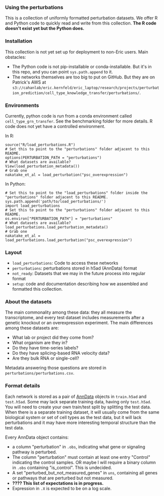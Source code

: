 ### Using the perturbations

This is a collection of uniformly formatted perturbation datasets. We offer R and Python code to quickly read and write from this collection. **The R code doesn't exist yet but the Python does.** 

### Installation

This collection is not yet set up for deployment to non-Eric users. Main obstacles: 

- The Python code is not pip-installable or conda-installable. But it's in this repo, and you can point `sys.path.append` to it.
- The networks themselves are too big to put on GitHub. But they are on Patrick's AWS at `s3://cahanlab/eric.kernfeld/eric_laptop/research/projects/perturbation_prediction/cell_type_knowledge_transfer/perturbations/`. 

### Environments

Currently, python code is run from a conda environment called `cell_type_grn_transfer`. See the benchmarking folder for more details. R code does not yet have a controlled environment.

In R:

```
source("R/load_perturbations.R")
# Set this to point to the "perturbations" folder adjacent to this README. 
options(PERTURBATION_PATH = "perturbations")
# What datasets are available?
View(load_perturbation_metadata())
# Grab one
nakatake_et_al = load_perturbation("psc_overexpression") 
```

In Python:

```
# Set this to point to the "load_perturbations" folder inside the "perturbations" folder adjacent to this README. 
sys.path.append('path/to/load_perturbations/') 
import load_perturbations
# Set this to point to the "perturbations" folder adjacent to this README. 
os.environ["PERTURBATION_PATH"] = "perturbations"
# What datasets are available?
load_perturbations.load_perturbation_metadata()
# Grab one
nakatake_et_al = load_perturbations.load_perturbation("psc_overexpression") 
```

### Layout

- `load_perturbations`: Code to access these networks
- `perturbations`: perturbations stored in h5ad (AnnData) format
- `not_ready`: Datasets that we may in the future process into regular format
- `setup`: code and documentation describing how we assembled and formatted this collection.

### About the datasets 

The main commonality among these data: they all measure the transcriptome, and every test dataset includes measurements after a genetic knockout or an overexpression experiment. The main differences among these datasets are:

- What lab or project did they come from?
- What organism are they in?
- Do they have time-series labels?
- Do they have splicing-based RNA velocity data?
- Are they bulk RNA or single-cell?

Metadata answering those questions are stored in `perturbations/perturbations.csv`. 

### Format details 

Each network is stored as a pair of [AnnData](https://anndata.readthedocs.io/en/latest/index.html) objects in `train.h5ad` and `test.h5ad`. Some may lack separate training data, having only `test.h5ad`. You will need to create your own train/test split by splitting the test data. When there is a separate training dataset, it will usually come from the same biological system or set of cell types as the test data, but it will lack perturbations and it may have more interesting temporal structure than the test data. 

Every AnnData object contains:

- a column "perturbation" in `.obs`, indicating what gene or signaling pathway is perturbed.
- The column "perturbation" must contain at least one entry "Control" indicating the control samples. OR maybe I will require a binary column in `.obs` containing "is_control". This is undecided.
- A set "perturbed_but_not_measured_genes" in `uns`, containing all genes or pathways that are perturbed but not measured.
- **???? This list of expectations is in progress.**
- Expression in `.X` is expected to be on a log scale. 

